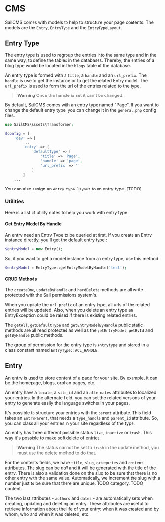 # CMS

SailCMS comes with models to help to structure your page contents. 
The models are the `Entry`, `EntryType` and the `EntryTypeLayout`.

## Entry Type

The entry type is used to regroup the entries into the same type and in the same way,
to define the tables in the databases. Thereby, the entries of a blog type would be located
in the `blogs` table of the database.

An entry type is formed with a `title`, a `handle` and an `url_prefix`. 
The `handle` is use to get the instance or to get the related Entry model. 
The `url_prefix` is used to form the url of the entries related to the type.

> **Warning** Once the handle is set it can't be changed.

By default, SailCMS comes with an entry type named "Page".
If you want to change the default entry type,
you can change it in the `general.php` config files.

```php
use SailCMS\Assets\Transformer;

$config = [
    'dev' => [
        ...
        'entry' => [
            'defaultType' => [
                'title' => 'Page',
                'handle' => 'page',
                'url_prefix' => ''
            ]
        ]
    ...
```

You can also assign an `entry type layout` to an entry type. (TODO)

### Utilities

Here is a list of utility notes to help you work with entry type.

#### Get Entry Model By Handle

An entry need an Entry Type to be queried at first.
If you create an Entry instance directly, you'll get the default entry type :
```php
$entryModel = new Entry();
```

So, if you want to get a model instance from an entry type, use this method:

```php
$entryModel = EntryType::getEntryModelByHandle('test');
```

#### CRUD Methods

The `createOne`, `updateByHandle` and `hardDelete` methods are all write protected with the Sail permissions system's.

When you update the `url_prefix` of an entry type, all urls of the related entries will be updated.
Also, when you delete an entry type an EntryException could be raised if there is existing related entries. 

The `getAll`, `getDefaultType` and `getEntryModelByHandle` public static methods are all read protected as well as
the `getEntryModel`, `getById` and `getByHandle` public methods.

The group of permission for the entry type is `entrytype` and stored in a class constant named `EntryType::ACL_HANDLE`.

## Entry

An entry is used to store content of a page for your site. 
By example, it can be the homepage, blogs, orphan pages, etc.

An entry have a `locale`, a `site_id` and an `alternates` attributes to localized your entries. 
In the alternate field, you can set the related versions of your entry to generate easily the language switcher in your pages.

It's possible to structure your entries with the `parent` attribute. 
This field takes an `EntryParent`, that needs a `type_handle` and `parent_id` attribute.
So, you can class all your entries in your site regardless of the type.

An entry has three different possible status `live`, `inactive` or `trash`. 
This way it's possible to make soft delete of entries. 

> **Warning** The status cannot be set to `trash` in the update method, you must use the delete method to do that.

For the contents fields, we have `title`, `slug`, `categories` and `content` attributes.
The slug can be *null* and it will be generated with the title of the entry. 
There is also a validation done on the slug to be sure that there is no other entry with the same value.
Automatically, we increment the slug with a number just to be sure that there are unique.
TODO category. 
TODO content.

The two last attributes - `authors` and `dates` - are automatically sets when creating, updating and deleting an entry.
These attributes are useful to retrieve information about the life of your entry: 
when it was created and by whom, who and when it was deleted, etc.